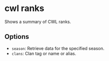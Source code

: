 # cwl ranks

Shows a summary of CWL ranks.

## Options

* `season`: Retrieve data for the specified season.
* `clans`: Clan tag or name or alias.
